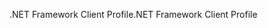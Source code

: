 <span data-ttu-id="dfea7-101">.NET Framework Client Profile</span><span class="sxs-lookup"><span data-stu-id="dfea7-101">.NET Framework Client Profile</span></span>